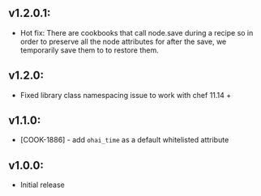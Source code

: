 ## v1.2.0.1:
* Hot fix: There are cookbooks that call node.save during a recipe so
in order to preserve all the node attributes for after the save, we temporarily
save them to to restore them.

## v1.2.0:
* Fixed library class namespacing issue to work with chef 11.14 +

## v1.1.0:

* [COOK-1886] - add `ohai_time` as a default whitelisted attribute

## v1.0.0:

* Initial release
